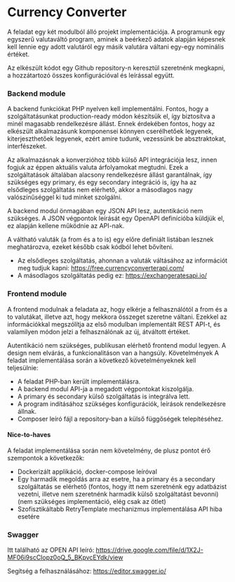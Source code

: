 # Currency Converter


A feladat egy két modulból álló projekt implementációja. A programunk egy egyszerű valutaváltó program, aminek a beérkező adatok alapján képesnek kell lennie egy adott valutáról egy másik valutára váltani egy-egy nominális értéket.

Az elkészült kódot egy Github repository-n keresztül szeretnénk megkapni, a hozzátartozó összes konfigurációval és leírással együtt.
### Backend module
A backend funkciókat PHP nyelven kell implementálni. Fontos, hogy a szolgáltatásunkat production-ready módon készítsük el, így biztosítva a minél magasabb rendelkezésre állást. Ennek érdekében fontos, hogy az elkészült alkalmazásunk komponensei könnyen cserélhetőek legyenek, kiterjeszthetőek legyenek, ezért amire tudunk, vezessünk be absztraktokat, interfészeket.

Az alkalmazásnak a konverzióhoz több külső API integrációja lesz, innen fogjuk az éppen aktuális valuta árfolyamokat megtudni. Ezek a szolgáltatások általában alacsony rendelkezésre állást garantálnak, így szükséges egy primary, és egy secondary integráció is, így ha az elsődleges szolgáltatás nem elérhető, akkor a másodlagos nagy valószínűséggel ki tud minket szolgálni.

A backend modul önmagában egy JSON API lesz, autentikáció nem szükséges. A JSON végpontok leírását egy OpenAPI definícióba küldjük el, ez alapján kellene működnie az API-nak.

A váltható valuták (a from és a to is) egy előre definiált listában lesznek meghatározva, ezeket később csak kódból lehet bővíteni.

* Az elsődleges szolgáltatás, ahonnan a valuták váltásához az információt meg tudjuk kapni: https://free.currencyconverterapi.com/
* A másodlagos szolgáltatás pedig ez: https://exchangeratesapi.io/

### Frontend module

A frontend modulnak a feladata az, hogy elkérje a felhasználótól a from és a to valutákat, illetve azt, hogy mekkora összeget szeretne váltani. Ezekkel az információkkal megszólítja az első modulban implementált REST API-t, és valamilyen módon jelzi a felhasználónak az új, átváltott értéket.

Autentikáció nem szükséges, publikusan elérhető frontend modul legyen.
A design nem elvárás, a funkcionalitáson van a hangsúly.
Követelmények
A feladat implementálása során a következő követelményeknek kell teljesülnie:

* A feladat PHP-ban került implementálásra.
* A backend modul API-ja a megadott végpontokat kiszolgálja.
* A primary és secondary külső szolgáltatás is integrálva lett.
* A program indításához szükséges konfigurációk, leírások rendelkezésre állnak.
* Composer leíró fájl a repository-ban a külső függőségek telepítéséhez.

#### Nice-to-haves
A feladat implementálása során nem követelmény, de plusz pontot érő szempontok a következők:

* Dockerizált applikáció, docker-compose leíróval
* Egy harmadik megoldás arra az esetre, ha a primary és a secondary szolgáltatás se elérhető (fontos, hogy itt nem szeretnénk egy adatbázist vezetni, illetve nem szeretnénk harmadik külső szolgáltatást bevonni) (nem szükséges implementáció, elég csak az ötlet)
* Szofisztikáltabb RetryTemplate mechanizmus implementálása API hiba esetére

### Swagger
Itt található az OPEN API leíró:
https://drive.google.com/file/d/1X2J-MF06i9scCIopz0oQ_5_BKpvcEYdk/view

Segítség a felhasználásához:  https://editor.swagger.io/

